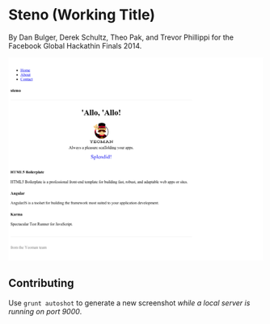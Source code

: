 # Steno (Working Title)

By Dan Bulger, Derek Schultz, Theo Pak, and Trevor Phillippi for the Facebook Global Hackathin Finals 2014.

![screenshot](screenshots/local-1024x768-index.png)

## Contributing

Use `grunt autoshot` to generate a new screenshot _while a local server is running on port 9000_.